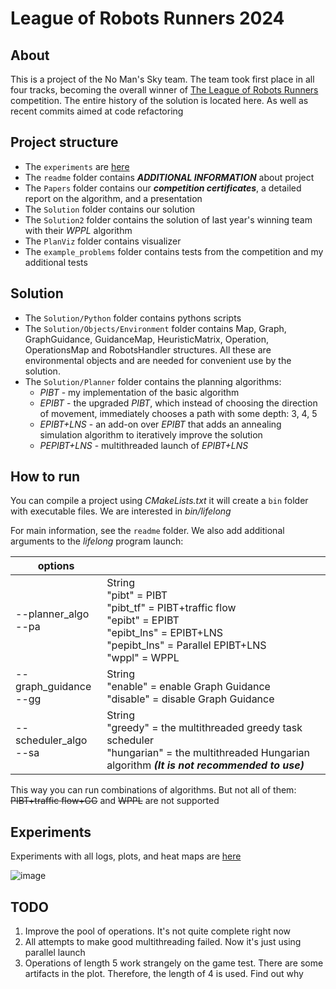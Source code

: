 # League of Robots Runners 2024

## About
This is a project of the No Man's Sky team. The team took first place in all four tracks, becoming the overall winner of [The League of Robots Runners](http://www.leagueofrobotrunners.org/) competition. The entire history of the solution is located here. As well as recent commits aimed at code refactoring

## Project structure

* The `experiments` are [here](https://github.com/Straple/LORR24_experiments)
* The `readme` folder contains ***ADDITIONAL INFORMATION*** about project
* The `Papers` folder contains our ***competition certificates***, a detailed report on the algorithm, and a presentation
* The `Solution` folder contains our solution
* The `Solution2` folder contains the solution of last year's winning team with their *WPPL* algorithm
* The `PlanViz` folder contains visualizer
* The `example_problems` folder contains tests from the competition and my additional tests

## Solution

* The `Solution/Python` folder contains pythons scripts
* The `Solution/Objects/Environment` folder contains Map, Graph, GraphGuidance, GuidanceMap, HeuristicMatrix, Operation, OperationsMap and RobotsHandler structures. All these are environmental objects and are needed for convenient use by the solution. 
* The `Solution/Planner` folder contains the planning algorithms: 
  - *PIBT* - my implementation of the basic algorithm
  - *EPIBT* - the upgraded *PIBT*, which instead of choosing the direction of movement, immediately chooses a path with some depth: 3, 4, 5
  - *EPIBT+LNS* - an add-on over *EPIBT* that adds an annealing simulation algorithm to iteratively improve the solution
  - *PEPIBT+LNS* - multithreaded launch of *EPIBT+LNS*

## How to run

You can compile a project using *CMakeLists.txt* it will create a `bin` folder with executable files. We are interested in *bin/lifelong*

For main information, see the `readme` folder. We also add additional arguments to the *lifelong* program launch:

| options                      |                                                                                                                                                                                      |
|------------------------------|--------------------------------------------------------------------------------------------------------------------------------------------------------------------------------------|
| --planner_algo <br /> --pa   | String <br /> "pibt" = PIBT <br /> "pibt_tf" = PIBT+traffic flow <br /> "epibt" = EPIBT <br /> "epibt_lns" = EPIBT+LNS <br /> "pepibt_lns" = Parallel EPIBT+LNS <br /> "wppl" = WPPL |
| --graph_guidance <br /> --gg | String <br /> "enable" = enable Graph Guidance <br /> "disable" = disable Graph Guidance                                                                                             |
| --scheduler_algo <br /> --sa | String <br /> "greedy" = the multithreaded greedy task scheduler <br /> "hungarian" = the multithreaded Hungarian algorithm ***(It is not recommended to use)***                     |

This way you can run combinations of algorithms. But not all of them: ~~PIBT+traffic flow+GG~~ and ~~WPPL~~ are not supported

## Experiments

Experiments with all logs, plots, and heat maps are [here](https://github.com/Straple/LORR24_experiments)

![image](https://github.com/user-attachments/assets/b13368eb-dae7-4a36-8319-805637963a84)

## TODO
1) Improve the pool of operations. It's not quite complete right now
2) All attempts to make good multithreading failed. Now it's just using parallel launch
3) Operations of length 5 work strangely on the game test. There are some artifacts in the plot. Therefore, the length of 4 is used. Find out why
